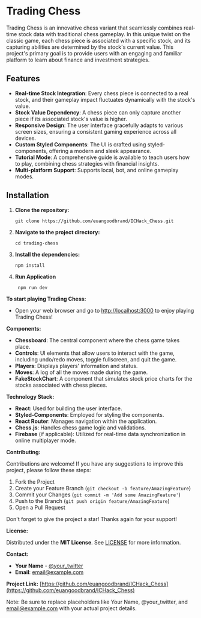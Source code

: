 # Trading Chess

Trading Chess is an innovative chess variant that seamlessly combines real-time stock data with traditional chess gameplay. In this unique twist on the classic game, each chess piece is associated with a specific stock, and its capturing abilities are determined by the stock's current value. This project's primary goal is to provide users with an engaging and familiar platform to learn about finance and investment strategies.

## Features

- **Real-time Stock Integration**: Every chess piece is connected to a real stock, and their gameplay impact fluctuates dynamically with the stock's value.
- **Stock Value Dependency**: A chess piece can only capture another piece if its associated stock's value is higher.
- **Responsive Design**: The user interface gracefully adapts to various screen sizes, ensuring a consistent gaming experience across all devices.
- **Custom Styled Components**: The UI is crafted using styled-components, offering a modern and sleek appearance.
- **Tutorial Mode**: A comprehensive guide is available to teach users how to play, combining chess strategies with financial insights.
- **Multi-platform Support**: Supports local, bot, and online gameplay modes.

## Installation

1. **Clone the repository:**

    ```
    git clone https://github.com/euangoodbrand/ICHack_Chess.git
    ```

2. **Navigate to the project directory:**

    ```
    cd trading-chess
    ```

3. **Install the dependencies:**

    ```
    npm install
    ```
3. **Run Application**

   ```
    npm run dev
    ``` 

**To start playing Trading Chess:**

- Open your web browser and go to [http://localhost:3000](http://localhost:3000) to enjoy playing Trading Chess!

**Components:**

- **Chessboard**: The central component where the chess game takes place.
- **Controls**: UI elements that allow users to interact with the game, including undo/redo moves, toggle fullscreen, and quit the game.
- **Players**: Displays players' information and status.
- **Moves**: A log of all the moves made during the game.
- **FakeStockChart**: A component that simulates stock price charts for the stocks associated with chess pieces.

**Technology Stack:**

- **React**: Used for building the user interface.
- **Styled-Components**: Employed for styling the components.
- **React Router**: Manages navigation within the application.
- **Chess.js**: Handles chess game logic and validations.
- **Firebase** (if applicable): Utilized for real-time data synchronization in online multiplayer mode.

**Contributing:**

Contributions are welcome! If you have any suggestions to improve this project, please follow these steps:

1. Fork the Project
2. Create your Feature Branch (`git checkout -b feature/AmazingFeature`)
3. Commit your Changes (`git commit -m 'Add some AmazingFeature'`)
4. Push to the Branch (`git push origin feature/AmazingFeature`)
5. Open a Pull Request

Don't forget to give the project a star! Thanks again for your support!

**License:**

Distributed under the **MIT License**. See [LICENSE](LICENSE) for more information.

**Contact:**

- **Your Name** - [@your_twitter](https://twitter.com/your_twitter)
- **Email**: email@example.com

**Project Link:** [https://github.com/euangoodbrand/ICHack_Chess](https://github.com/euangoodbrand/ICHack_Chess)

Note: Be sure to replace placeholders like Your Name, @your_twitter, and email@example.com with your actual project details.

